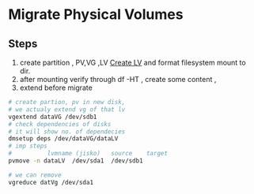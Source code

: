 # Migrate Physical Volumes

## Steps

1. create partition , PV,VG ,LV <a href = "LVM.md">Create LV</a> and format filesystem mount to dir.
1. after mounting verify through df -HT , create some content ,
1. extend before migrate

```bash
# create partion, pv in new disk,
# we actualy extend vg of that lv
vgextend dataVG /dev/sdb1
# check dependencies of disks
# it will show no. of dependecies
dmsetup deps /dev/dataVG/dataLV
# imp steps
#          lvmname (jisko)   source    target
pvmove -n dataLV  /dev/sda1  /dev/sdb1

# we can remove
vgreduce datVg /dev/sda1
```
